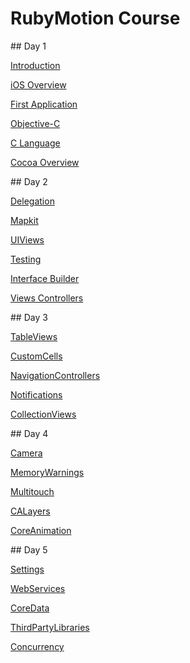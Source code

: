 # RubyMotion Course

<slide>
## Day 1 

[Introduction](./00-Introduction/reveal.html)

[iOS Overview](./01-iOSOverview/reveal.html)

[First Application](./02-FirstApplication/reveal.html)

[Objective-C](./03-ObjectiveC/reveal.html)

[C Language](./04-CLanguage/reveal.html)

[Cocoa Overview](./05-CocoaOverview/reveal.html)

</slide>

<slide>
## Day 2

[Delegation](./06-Delegation/reveal.html)

[Mapkit](./07-MapKit/reveal.html)

[UIViews](./08-UIViews/reveal.html)

[Testing](./09-Testing/reveal.html)

[Interface Builder](./10-InterfaceBuilder/reveal.html)

[Views Controllers](./11-ViewControllers/reveal.html)

</slide>

<slide>
## Day 3

[TableViews](./12-TableViews/reveal.html)

[CustomCells](./13-CustomCells/reveal.html)

[NavigationControllers](./14-NavigationControllers/reveal.html)

[Notifications](./15-Notifications/reveal.html)

[CollectionViews](./16-CollectionViews/reveal.html)

</slide>

<slide>
## Day 4

[Camera](./17-Camera/reveal.html)

[MemoryWarnings](./18-MemoryWarnings/reveal.html)

[Multitouch](./19-Multitouch/reveal.html)

[CALayers](./20-CALayers/reveal.html)

[CoreAnimation](./21-CoreAnimation/reveal.html)

</slide>

<slide>
## Day 5

[Settings](./22-Settings/reveal.html)

[WebServices](./23-WebServices/reveal.html)

[CoreData](./24-CoreData/reveal.html)

[ThirdPartyLibraries](./25-ThirdPartyLibraries/reveal.html)

[Concurrency](./26-Concurrency/reveal.html)

</slide>